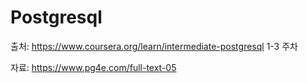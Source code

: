 # Postgresql

출처: https://www.coursera.org/learn/intermediate-postgresql 1-3 주차

자료: https://www.pg4e.com/full-text-05